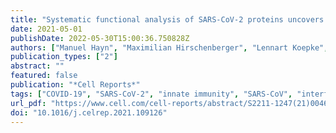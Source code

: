 ```yaml
---
title: "Systematic functional analysis of SARS-CoV-2 proteins uncovers viral innate immune antagonists and remaining vulnerabilities"
date: 2021-05-01
publishDate: 2022-05-30T15:00:36.750828Z
authors: ["Manuel Hayn", "Maximilian Hirschenberger", "Lennart Koepke", "Rayhane Nchioua", "Jan Hendrik Straub", "Susanne Klute", "Victoria Hunszinger", "Fabian Zech", "Caterina Prelli Bozzo", "Wasim Aftab", "Maria Hønholt Christensen", "Carina Conzelmann", "Janis Alexander Müller", "Smitha Srinivasachar Badarinarayan", "Christina Martina Stürzel", "Ignasi Forne", "Steffen Stenger", "Karl-Klaus Conzelmann", "Jan Münch", "Florian Ingo Schmidt", "Daniel Sauter", "Axel Imhof", "Frank Kirchhoff", "Konstantin Maria Johannes Sparrer"]
publication_types: ["2"]
abstract: ""
featured: false
publication: "*Cell Reports*"
tags: ["COVID-19", "SARS-CoV-2", "innate immunity", "SARS-CoV", "interferon", "autophagy", "cytokine", "immune evasion"]
url_pdf: "https://www.cell.com/cell-reports/abstract/S2211-1247(21)00465-4"
doi: "10.1016/j.celrep.2021.109126"
---
```


